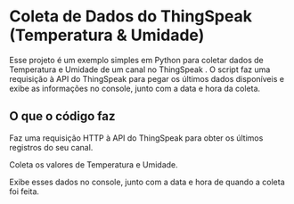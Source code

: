 <h1>Coleta de Dados do ThingSpeak (Temperatura & Umidade)</h1>

Esse projeto é um exemplo simples em Python para coletar dados de Temperatura e Umidade de um canal no ThingSpeak
. O script faz uma requisição à API do ThingSpeak para pegar os últimos dados disponíveis e exibe as informações no console, junto com a data e hora da coleta.

<h2>O que o código faz</h2>

Faz uma requisição HTTP à API do ThingSpeak para obter os últimos registros do seu canal.

Coleta os valores de Temperatura e Umidade.

Exibe esses dados no console, junto com a data e hora de quando a coleta foi feita.
